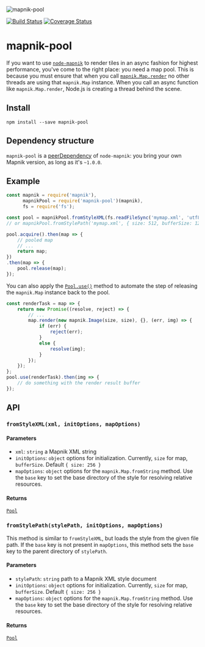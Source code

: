 ![mapnik-pool](https://cloud.githubusercontent.com/assets/83384/4493143/fe155e76-4a46-11e4-81db-61f319910acb.png)

[![Build Status](https://travis-ci.org/mapbox/mapnik-pool.svg?branch=master)](https://travis-ci.org/mapbox/mapnik-pool)
[![Coverage Status](https://coveralls.io/repos/mapbox/mapnik-pool/badge.svg?branch=master&service=github)](https://coveralls.io/github/mapbox/mapnik-pool?branch=master)

# mapnik-pool

If you want to use [`node-mapnik`](http://mapnik.org/documentation/node-mapnik) to render tiles in an async fashion for highest performance, you've come to the right place: you need a map pool. This is because you must ensure that when you call [`mapnik.Map.render`](http://mapnik.org/documentation/node-mapnik/3.6/#Map.render)
no other threads are using that `mapnik.Map` instance. When you call an async function like `mapnik.Map.render`, Node.js is creating a thread behind the scene.

## Install

    npm install --save mapnik-pool

## Dependency structure

`mapnik-pool` is a [peerDependency](http://domenic.me/2013/02/08/peer-dependencies/)
of `node-mapnik`: you bring your own Mapnik version, as long as it's `~1.0.0`.

## Example

```js
const mapnik = require('mapnik'),
      mapnikPool = require('mapnik-pool')(mapnik),
      fs = require('fs');

const pool = mapnikPool.fromStyleXML(fs.readFileSync('mymap.xml', 'utf8'), { size: 512, bufferSize: 128 }, { base: '/mapnik_resources' });
// or mapnikPool.fromStylePath('mymap.xml', { size: 512, bufferSize: 128 });

pool.acquire().then(map => {
    // pooled map
    // ...
    return map;
})
.then(map => {
    pool.release(map);
});
```

You can also apply the [`Pool.use()`](https://github.com/coopernurse/node-pool#pooluse) method to automate the step of releasing
the `mapnik.Map` instance back to the pool.

```js
const renderTask = map => {
    return new Promise((resolve, reject) => {
        // ...
        map.render(new mapnik.Image(size, size), {}, (err, img) => {
            if (err) {
                reject(err);
            }
            else {
                resolve(img);
            }
        });
    });
};
pool.use(renderTask).then(img => {
    // do something with the render result buffer
});
```

## API

### `fromStyleXML(xml, initOptions, mapOptions)`
#### Parameters ####
* `xml`: `string` a Mapnik XML string
* `initOptions`: `object` options for initialization. Currently, `size` for map, `bufferSize`. Default `{ size: 256 }`
* `mapOptions`: `object` options for the `mapnik.Map.fromString` method.  Use the `base` key to set the base directory of the style for resolving relative resources.
#### Returns ####
[`Pool`](https://github.com/coopernurse/node-pool)

### `fromStylePath(stylePath, initOptions, mapOptions)`
This method is similar to `fromStyleXML`, but loads the style from the given file path.  If the `base` key is not present in `mapOptions`,
this method sets the `base` key to the parent directory of `stylePath`.
#### Parameters ####
* `stylePath`: `string` path to a Mapnik XML style document
* `initOptions`: `object` options for initialization. Currently, `size` for map, `bufferSize`. Default `{ size: 256 }`
* `mapOptions`: `object` options for the `mapnik.Map.fromString` method.  Use the `base` key to set the base directory of the style for resolving relative resources.
#### Returns ####
[`Pool`](https://github.com/coopernurse/node-pool)
